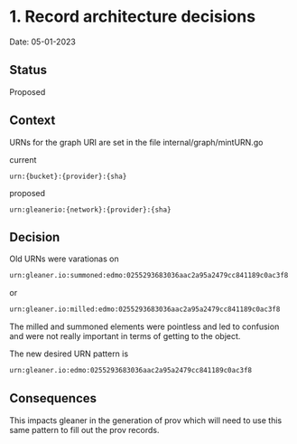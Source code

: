 # 1. Record architecture decisions

Date: 05-01-2023

## Status

Proposed

## Context

URNs for the graph URI are set in the file internal/graph/mintURN.go

current
```
urn:{bucket}:{provider}:{sha}
```

proposed
```
urn:gleanerio:{network}:{provider}:{sha}
```


## Decision

Old URNs were varationas on 

```rdf
urn:gleaner.io:summoned:edmo:0255293683036aac2a95a2479cc841189c0ac3f8
```

or

```rdf
urn:gleaner.io:milled:edmo:0255293683036aac2a95a2479cc841189c0ac3f8
```

The milled and summoned elements were pointless and led to confusion and were not 
really important in terms of getting to the object.  

The new desired URN pattern is 

```rdf
urn:gleaner.io:edmo:0255293683036aac2a95a2479cc841189c0ac3f8
```

## Consequences

This impacts gleaner in the generation of prov which will need to use this same pattern
to fill out the prov records.  


